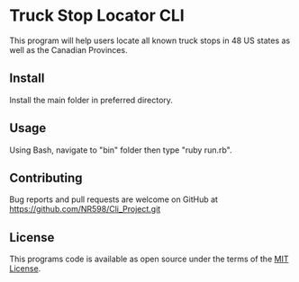 # Truck Stop Locator CLI

This program will help users locate all known truck stops in 48 US states as well as the Canadian Provinces.

## Install

Install the main folder in preferred directory. 
    
## Usage

Using Bash, navigate to "bin" folder then type "ruby run.rb".

## Contributing

Bug reports and pull requests are welcome on GitHub at https://github.com/NR598/Cli_Project.git

## License

This programs code is available as open source under the terms of the [MIT License](http://opensource.org/licenses/MIT).

